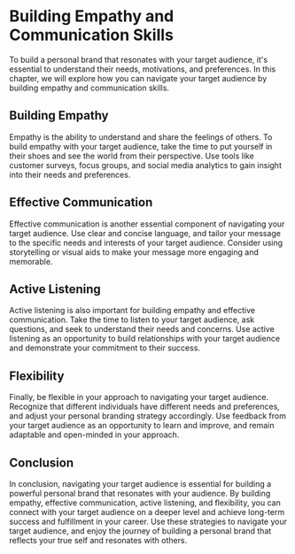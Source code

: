 Building Empathy and Communication Skills
=====================================================================================

To build a personal brand that resonates with your target audience, it's essential to understand their needs, motivations, and preferences. In this chapter, we will explore how you can navigate your target audience by building empathy and communication skills.

Building Empathy
----------------

Empathy is the ability to understand and share the feelings of others. To build empathy with your target audience, take the time to put yourself in their shoes and see the world from their perspective. Use tools like customer surveys, focus groups, and social media analytics to gain insight into their needs and preferences.

Effective Communication
-----------------------

Effective communication is another essential component of navigating your target audience. Use clear and concise language, and tailor your message to the specific needs and interests of your target audience. Consider using storytelling or visual aids to make your message more engaging and memorable.

Active Listening
----------------

Active listening is also important for building empathy and effective communication. Take the time to listen to your target audience, ask questions, and seek to understand their needs and concerns. Use active listening as an opportunity to build relationships with your target audience and demonstrate your commitment to their success.

Flexibility
-----------

Finally, be flexible in your approach to navigating your target audience. Recognize that different individuals have different needs and preferences, and adjust your personal branding strategy accordingly. Use feedback from your target audience as an opportunity to learn and improve, and remain adaptable and open-minded in your approach.

Conclusion
----------

In conclusion, navigating your target audience is essential for building a powerful personal brand that resonates with your audience. By building empathy, effective communication, active listening, and flexibility, you can connect with your target audience on a deeper level and achieve long-term success and fulfillment in your career. Use these strategies to navigate your target audience, and enjoy the journey of building a personal brand that reflects your true self and resonates with others.
